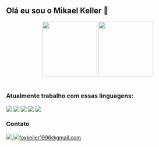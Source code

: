 ## Olá eu sou o Mikael Keller 👋
<div align="center">
 
  <img height="150em" src="https://github-readme-stats.vercel.app/api?username=ServerK001&show_icons=true&theme=github_dark&include_all_commits=true&count_private=true"/>
    
  <img height="150em" src="https://github-readme-stats.vercel.app/api/top-langs/?username=ServerK001&layout=compact&langs_count=7&theme=github_dark"/>
</div>
<br/>


  ### Atualmente trabalho com essas linguagens:  
<div style="display: inline_block">

  <img align="center"   src="https://img.shields.io/badge/JavaScript-F7DF1E?style=for-the-badge&logo=javascript&logoColor=black">
  <img align="center"   src="https://img.shields.io/badge/React-20232A?style=for-the-badge&logo=react&logoColor=61DAFB">
  <img align="center"   src="https://img.shields.io/badge/HTML5-E34F26?style=for-the-badge&logo=html5&logoColor=white">
  <img align="center"  src="	https://img.shields.io/badge/CSS3-1572B6?style=for-the-badge&logo=css3&logoColor=white">
  <img align="center"  src="https://img.shields.io/badge/Sass-CC6699?style=for-the-badge&logo=sass&logoColor=white">
    

 </div>
 
 ### Contato
 <div style="display: inline_block">
 <a href="https://www.linkedin.com/in/mikael-keller-6511341a2/">
  <img src="https://img.shields.io/badge/LinkedIn-0077B5?style=for-the-badge&logo=linkedin&logoColor=white"/>
</a>
 <a href = "#"><img src="https://img.shields.io/badge/-Gmail-%23333?style=for-the-badge&logo=gmail&logoColor=white" target="_blank">foxkeller1996@gmail.com</a>
 </div>
  
  




